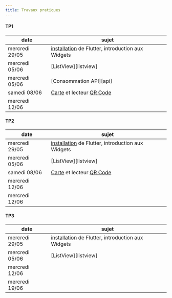 ```yaml
---
title: Travaux pratiques
---
```



#### TP1

date|sujet
---|---
mercredi 29/05|[installation](installation) de Flutter, introduction aux Widgets
mercredi 05/06|[ListView][listview]
mercredi 05/06|[Consommation API][api]
samedi 08/06 |[Carte](carte) et lecteur [QR Code](qrcode)
mercredi 12/06|

#### TP2

date|sujet
---|---
mercredi 29/05|[installation](installation) de Flutter, introduction aux Widgets
mercredi 05/06|[ListView][listview]
samedi 08/06 |[Carte](carte) et lecteur [QR Code](qrcode)
mercredi 12/06|
mercredi 12/06|

#### TP3

date|sujet
---|---
mercredi 29/05|[installation](installation) de Flutter, introduction aux Widgets
mercredi 05/06|[ListView][listview]
mercredi 12/06|
mercredi 19/06|
